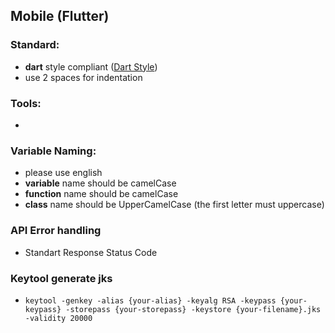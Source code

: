## Mobile (Flutter)

### Standard:
- **dart** style compliant ([Dart Style](https://dart.dev/guides/language/effective-dart/style))
- use 2 spaces for indentation

### Tools:
- 

### Variable Naming:
- please use english
- **variable** name should be camelCase
- **function** name should be camelCase
- **class** name should be UpperCamelCase (the first letter must uppercase)

### API Error handling
- Standart Response Status Code

### Keytool generate jks
- ```keytool -genkey -alias {your-alias} -keyalg RSA -keypass {your-keypass} -storepass {your-storepass} -keystore {your-filename}.jks -validity 20000```
